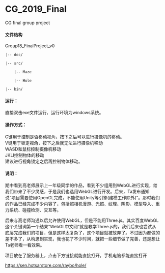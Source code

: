 # CG_2019_Final

CG final group project

#### 文件结构

Group18_FinalProject_v0

    |-- doc/

    |-- src/

        |-- Maze

        |-- Hole

    |-- bin/

#### 运行：

直接双击exe文件运行，运行环境为windows系统。  

#### 操作方式：  

C键用于控制是否移动视角，按下之后可以进行摄像机的移动。  
V键用于锁定视角，按下之后就无法进行摄像机移动  
WASD和鼠标控制摄像机移动  
JKLI控制物体的移动  
建议进行视角锁定之后再控制物体移动。

#### 说明：

期中看到高老师展示上一年级同学的作品，看到不少组用到WebGL进行实现，给我们带来了不少灵感，于是我们也选用WebGL进行开发。后来，Ta发布通知说“项目需要使用OpenGL完成，不能使用Unity等引擎(建模工作除外)”。那时我们的作品已经完成不少内容了，包括照相机漫游、光照、纹理、阴影、模型导入、重力系统、碰撞检测、交互等。

后来与高老师沟通以后允许使用WebGL，但是不能用Three.js。其实百度WebGL这个关键词第一个结果“WebGL中文网”就是教学Three.js的，我们后来也尝试从底层完成我们的项目，但是这样太复杂了，这个项目就被放弃了。不过因为都做的差不多了，从构思到实现，我也花了不少时间，就把一些细节做了完善，还是想让Ta老师看一看效果。

项目放在了服务器上，点击下方链接就能直接打开，手机电脑都能直接打开

https://sen.hotsarstore.com/raybo/hole/
